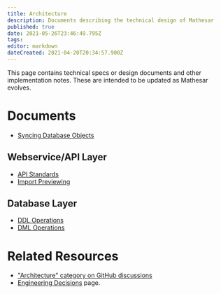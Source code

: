 ```yaml
---
title: Architecture
description: Documents describing the technical design of Mathesar
published: true
date: 2021-05-26T23:46:49.795Z
tags: 
editor: markdown
dateCreated: 2021-04-20T20:34:57.900Z
---
```


This page contains technical specs or design documents and other implementation notes. These are intended to be updated as Mathesar evolves.

# Documents

- [Syncing Database Objects](/engineering/architecture/syncing)

## Webservice/API Layer
- [API Standards](/engineering/architecture/api-standards)
- [Import Previewing](/engineering/architecture/import-preview-api)

## Database Layer
- [DDL Operations](/engineering/architecture/ddl)
- [DML Operations](/engineering/architecture/dml)

# Related Resources
- ["Architecture" category on GitHub discussions](https://github.com/centerofci/mathesar/discussions/categories/architecture)
- [Engineering Decisions](/engineering/decisions) page.
